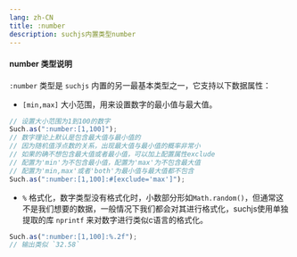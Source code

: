 ```yaml
---
lang: zh-CN
title: :number
description: suchjs内置类型number
---
```


#### number 类型说明

`:number` 类型是 `suchjs` 内置的另一最基本类型之一，它支持以下数据属性：

- `[min,max]` 大小范围，用来设置数字的最小值与最大值。

```javascript
// 设置大小范围为1到100的数字
Such.as(":number:[1,100]");
// 数字理论上默认是包含最大值与最小值的
// 因为随机值浮点数的关系，出现最大值与最小值的概率非常小
// 如果的确不想包含最大值或者最小值，可以加上配置属性exclude
// 配置为'min'为不包含最小值，配置为'max'为不包含最大值
// 配置为'min,max'或者'both'为最小值与最大值都不包含
Such.as(":number:[1,100]:#[exclude='max']");
```

- `%` 格式化，数字类型没有格式化时，小数部分形如`Math.random()`，但通常这不是我们想要的数据，一般情况下我们都会对其进行格式化，suchjs使用单独提取的库 `nprintf` 来对数字进行类似c语言的格式化。

```javascript
Such.as(":number:[1,100]:%.2f"); 
// 输出类似 `32.58`
```